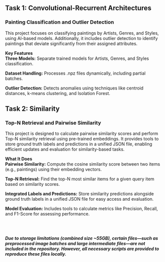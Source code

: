 ## Task 1: Convolutional-Recurrent Architectures </br>
### Painting Classification and Outlier Detection</br>
This project focuses on classifying paintings by Artists, Genres, and Styles, using AI-based models. Additionally, it includes outlier detection to identify paintings that deviate significantly from their assigned attributes.

**Key Features**</br>
**Three Models:** Separate trained models for Artists, Genres, and Styles classification.

**Dataset Handling:** Processes .npz files dynamically, including partial batches.

**Outlier Detection:** Detects anomalies using techniques like centroid distances, k-means clustering, and Isolation Forest.




## Task 2: Similarity</br>
### Top-N Retrieval and Pairwise Similarity</br>
This project is designed to calculate pairwise similarity scores and perform Top-N similarity retrieval using pre-trained embeddings. It provides tools to store ground truth labels and predictions in a unified JSON file, enabling efficient updates and evaluation for similarity-based tasks.

**What It Does**</br>
**Pairwise Similarity:** Compute the cosine similarity score between two items (e.g., paintings) using their embedding vectors.

**Top-N Retrieval:** Find the top-N most similar items for a given query item based on similarity scores.

**Integrated Labels and Predictions:** Store similarity predictions alongside ground truth labels in a unified JSON file for easy access and evaluation.

**Model Evaluation:** Includes tools to calculate metrics like Precision, Recall, and F1-Score for assessing performance.

</br></br>

***Due to storage limitations (combined size ~55GB), certain files—such as preprocessed image batches and large intermediate files—are not included in the repository. However, all necessary scripts are provided to reproduce these files locally.***
